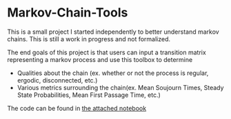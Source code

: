 # Markov-Chain-Tools
This is a small project I started independently to better understand markov chains. This is still a work in progress and not formalized. 

The end goals of this project is that users can input a transition matrix representing a markov process and use this toolbox to determine

* Qualities about the chain (ex. whether or not the process is regular, ergodic, disconnected, etc.)
* Various metrics surrounding the chain(ex. Mean Soujourn Times, Steady State Probabilities, Mean First Passage Time, etc.)

The code can be found in [the attached notebook](https://github.com/upadhyan/Markov-Chain-Tools/blob/main/Markov_Chain_Functions.ipynb)
